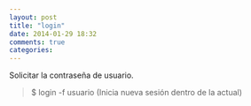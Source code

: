 ```yaml
---
layout: post
title: "login"
date: 2014-01-29 18:32
comments: true
categories: 
---
```

Solicitar la contraseña de usuario.

>$ login -f  usuario (Inicia nueva sesión dentro de la actual)

